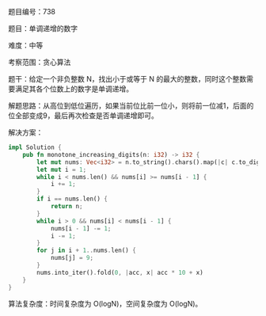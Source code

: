 题目编号：738

题目：单调递增的数字

难度：中等

考察范围：贪心算法

题干：给定一个非负整数 N，找出小于或等于 N 的最大的整数，同时这个整数需要满足其各个位数上的数字是单调递增。

解题思路：从高位到低位遍历，如果当前位比前一位小，则将前一位减1，后面的位全部变成9，最后再次检查是否单调递增即可。

解决方案：

```rust
impl Solution {
    pub fn monotone_increasing_digits(n: i32) -> i32 {
        let mut nums: Vec<i32> = n.to_string().chars().map(|c| c.to_digit(10).unwrap() as i32).collect();
        let mut i = 1;
        while i < nums.len() && nums[i] >= nums[i - 1] {
            i += 1;
        }
        if i == nums.len() {
            return n;
        }
        while i > 0 && nums[i] < nums[i - 1] {
            nums[i - 1] -= 1;
            i -= 1;
        }
        for j in i + 1..nums.len() {
            nums[j] = 9;
        }
        nums.into_iter().fold(0, |acc, x| acc * 10 + x)
    }
}
```

算法复杂度：时间复杂度为 O(logN)，空间复杂度为 O(logN)。